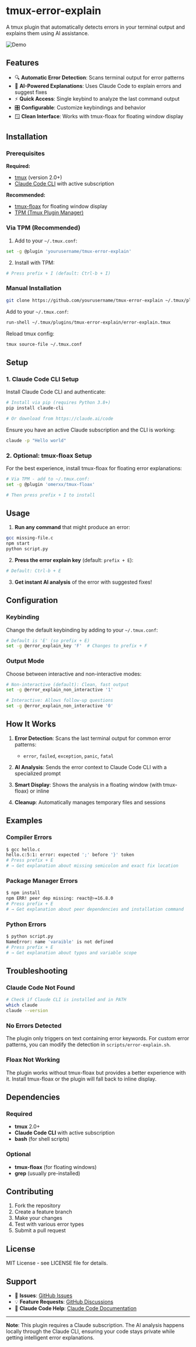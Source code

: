# tmux-error-explain

A tmux plugin that automatically detects errors in your terminal output and explains them using AI assistance.

![Demo](https://via.placeholder.com/600x300/1a1a1a/ffffff?text=tmux-error-explain+demo)

## Features

- 🔍 **Automatic Error Detection**: Scans terminal output for error patterns
- 🤖 **AI-Powered Explanations**: Uses Claude Code to explain errors and suggest fixes
- ⚡ **Quick Access**: Single keybind to analyze the last command output
- 🎛️ **Configurable**: Customize keybindings and behavior
- 🪟 **Clean Interface**: Works with tmux-floax for floating window display

## Installation

### Prerequisites

**Required:**
- [tmux](https://github.com/tmux/tmux) (version 2.0+)
- [Claude Code CLI](https://claude.ai/code) with active subscription

**Recommended:**
- [tmux-floax](https://github.com/omerxx/tmux-floax) for floating window display
- [TPM (Tmux Plugin Manager)](https://github.com/tmux-plugins/tpm)

### Via TPM (Recommended)

1. Add to your `~/.tmux.conf`:
```bash
set -g @plugin 'yourusername/tmux-error-explain'
```

2. Install with TPM:
```bash
# Press prefix + I (default: Ctrl-b + I)
```

### Manual Installation

```bash
git clone https://github.com/yourusername/tmux-error-explain ~/.tmux/plugins/tmux-error-explain
```

Add to your `~/.tmux.conf`:
```bash
run-shell ~/.tmux/plugins/tmux-error-explain/error-explain.tmux
```

Reload tmux config:
```bash
tmux source-file ~/.tmux.conf
```

## Setup

### 1. Claude Code CLI Setup

Install Claude Code CLI and authenticate:
```bash
# Install via pip (requires Python 3.8+)
pip install claude-cli

# Or download from https://claude.ai/code
```

Ensure you have an active Claude subscription and the CLI is working:
```bash
claude -p "Hello world"
```

### 2. Optional: tmux-floax Setup

For the best experience, install tmux-floax for floating error explanations:
```bash
# Via TPM - add to ~/.tmux.conf:
set -g @plugin 'omerxx/tmux-floax'

# Then press prefix + I to install
```

## Usage

1. **Run any command** that might produce an error:
```bash
gcc missing-file.c
npm start
python script.py
```

2. **Press the error explain key** (default: `prefix + E`):
```bash
# Default: Ctrl-b + E
```

3. **Get instant AI analysis** of the error with suggested fixes!

## Configuration

### Keybinding

Change the default keybinding by adding to your `~/.tmux.conf`:
```bash
# Default is 'E' (so prefix + E)
set -g @error_explain_key 'F'  # Changes to prefix + F
```

### Output Mode

Choose between interactive and non-interactive modes:
```bash
# Non-interactive (default): Clean, fast output
set -g @error_explain_non_interactive '1'

# Interactive: Allows follow-up questions
set -g @error_explain_non_interactive '0'
```

## How It Works

1. **Error Detection**: Scans the last terminal output for common error patterns:
   - `error`, `failed`, `exception`, `panic`, `fatal`

2. **AI Analysis**: Sends the error context to Claude Code CLI with a specialized prompt

3. **Smart Display**: Shows the analysis in a floating window (with tmux-floax) or inline

4. **Cleanup**: Automatically manages temporary files and sessions

## Examples

### Compiler Errors
```bash
$ gcc hello.c
hello.c:5:1: error: expected ';' before '}' token
# Press prefix + E
# → Get explanation about missing semicolon and exact fix location
```

### Package Manager Errors
```bash
$ npm install
npm ERR! peer dep missing: react@>=16.8.0
# Press prefix + E  
# → Get explanation about peer dependencies and installation command
```

### Python Errors
```bash
$ python script.py
NameError: name 'varaible' is not defined
# Press prefix + E
# → Get explanation about typos and variable scope
```

## Troubleshooting

### Claude Code Not Found
```bash
# Check if Claude CLI is installed and in PATH
which claude
claude --version
```

### No Errors Detected
The plugin only triggers on text containing error keywords. For custom error patterns, you can modify the detection in `scripts/error-explain.sh`.

### Floax Not Working
The plugin works without tmux-floax but provides a better experience with it. Install tmux-floax or the plugin will fall back to inline display.

## Dependencies

### Required
- **tmux** 2.0+
- **Claude Code CLI** with active subscription
- **bash** (for shell scripts)

### Optional
- **tmux-floax** (for floating windows)
- **grep** (usually pre-installed)

## Contributing

1. Fork the repository
2. Create a feature branch
3. Make your changes
4. Test with various error types
5. Submit a pull request

## License

MIT License - see LICENSE file for details.

## Support

- 🐛 **Issues**: [GitHub Issues](https://github.com/yourusername/tmux-error-explain/issues)
- 💡 **Feature Requests**: [GitHub Discussions](https://github.com/yourusername/tmux-error-explain/discussions)
- 📖 **Claude Code Help**: [Claude Code Documentation](https://claude.ai/code)

---

**Note**: This plugin requires a Claude subscription. The AI analysis happens locally through the Claude CLI, ensuring your code stays private while getting intelligent error explanations.